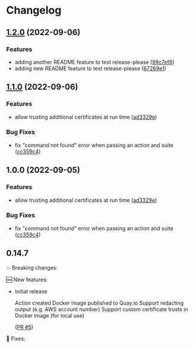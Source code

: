 # Changelog

## [1.2.0](https://github.com/dan-hill2802/github-action-kitchen-terraform/compare/v1.1.0...v1.2.0) (2022-09-06)


### Features

* adding another README feature to test release-please ([99c7ef8](https://github.com/dan-hill2802/github-action-kitchen-terraform/commit/99c7ef8237314bb6873b86d6c025d3f08b31d547))
* adding new README feature to test release-please ([67269e1](https://github.com/dan-hill2802/github-action-kitchen-terraform/commit/67269e182ef164092786492cd5214bd75ad0617f))

## [1.1.0](https://github.com/dan-hill2802/github-action-kitchen-terraform/compare/v1.0.0...v1.1.0) (2022-09-06)


### Features

* allow trusting additional certificates at run time ([ad3329e](https://github.com/dan-hill2802/github-action-kitchen-terraform/commit/ad3329e533d17de8cd91dec032d8b21f9840acce))


### Bug Fixes

* fix "command not found" error when passing an action and suite ([cc359c4](https://github.com/dan-hill2802/github-action-kitchen-terraform/commit/cc359c4a1b1e5096f642794870045f12480e80b7))

## 1.0.0 (2022-09-05)


### Features

* allow trusting additional certificates at run time ([ad3329e](https://github.com/dwp/github-action-kitchen-terraform/commit/ad3329e533d17de8cd91dec032d8b21f9840acce))


### Bug Fixes

* fix "command not found" error when passing an action and suite ([cc359c4](https://github.com/dwp/github-action-kitchen-terraform/commit/cc359c4a1b1e5096f642794870045f12480e80b7))

## 0.14.7

💥 Breaking changes:

🆕 New features:

- Initial release

  Action created
  Docker image published to Quay.io
  Support redacting output (e.g. AWS account number)
  Support custom certificate trusts in Docker image (for local use)

  ([PR #5](https://github.com/dwp/terraform-github-repository/pull/5))

🔧 Fixes:
